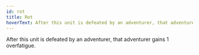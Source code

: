 ```yaml
---
id: rot
title: Rot
hoverText: After this unit is defeated by an adventurer, that adventurer gains 1 overfatigue.
---
```


After this unit is defeated by an adventurer, that adventurer gains 1 overfatigue.